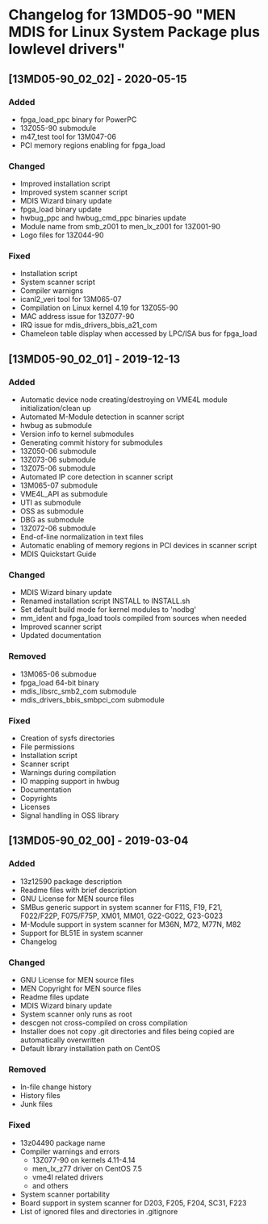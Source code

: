# Changelog for 13MD05-90 "MEN MDIS for Linux System Package plus lowlevel drivers"

## [13MD05-90_02_02] - 2020-05-15

### Added
- fpga_load_ppc binary for PowerPC
- 13Z055-90 submodule
- m47_test tool for 13M047-06
- PCI memory regions enabling for fpga_load

### Changed
- Improved installation script
- Improved system scanner script
- MDIS Wizard binary update
- fpga_load binary update
- hwbug_ppc and hwbug_cmd_ppc binaries update
- Module name from smb_z001 to men_lx_z001 for 13Z001-90
- Logo files for 13Z044-90

### Fixed
- Installation script
- System scanner script
- Compiler warnigns
- icanl2_veri tool for 13M065-07
- Compilation on Linux kernel 4.19 for 13Z055-90
- MAC address issue for 13Z077-90
- IRQ issue for mdis_drivers_bbis_a21_com
- Chameleon table display when accessed by LPC/ISA bus for fpga_load


## [13MD05-90_02_01] - 2019-12-13

### Added
- Automatic device node creating/destroying on VME4L module initialization/clean up
- Automated M-Module detection in scanner script
- hwbug as submodule
- Version info to kernel submodules
- Generating commit history for submodules
- 13Z050-06 submodule
- 13Z073-06 submodule
- 13Z075-06 submodule
- Automated IP core detection in scanner script
- 13M065-07 submodule
- VME4L_API as submodule
- UTI as submodule
- OSS as submodule
- DBG as submodule
- 13Z072-06 submodule
- End-of-line normalization in text files
- Automatic enabling of memory regions in PCI devices in scanner script
- MDIS Quickstart Guide

### Changed
- MDIS Wizard binary update
- Renamed installation script  INSTALL to INSTALL.sh
- Set default build mode for kernel modules to 'nodbg'
- mm_ident and fpga_load tools compiled from sources when needed
- Improved scanner script
- Updated documentation

### Removed
- 13M065-06 submodue
- fpga_load 64-bit binary
- mdis_libsrc_smb2_com submodule
- mdis_drivers_bbis_smbpci_com submodule

### Fixed
- Creation of sysfs directories
- File permissions
- Installation script
- Scanner script
- Warnings during compilation
- IO mapping support in hwbug
- Documentation
- Copyrights
- Licenses
- Signal handling in OSS library


## [13MD05-90_02_00] - 2019-03-04

### Added
- 13z12590 package description
- Readme files with brief description
- GNU License for MEN source files
- SMBus generic support in system scanner for F11S, F19, F21, F022/F22P, F075/F75P, XM01, MM01, G22-G022, G23-G023
- M-Module support in system scanner for M36N, M72, M77N, M82
- Support for BL51E in system scanner
- Changelog

### Changed
- GNU License for MEN source files
- MEN Copyright for MEN source files
- Readme files update
- MDIS Wizard binary update
- System scanner only runs as root
- descgen not cross-compiled on cross compilation
- Installer does not copy .git directories and files being copied are automatically overwritten
- Default library installation path on CentOS

### Removed
- In-file change history
- History files
- Junk files

### Fixed
- 13z04490 package name
- Compiler warnings and errors
	- 13Z077-90 on kernels 4.11-4.14
	- men_lx_z77 driver on CentOS 7.5
	- vme4l related drivers
	- and others
- System scanner portability
- Board support in system scanner for D203, F205, F204, SC31, F223
- List of ignored files and directories in .gitignore
